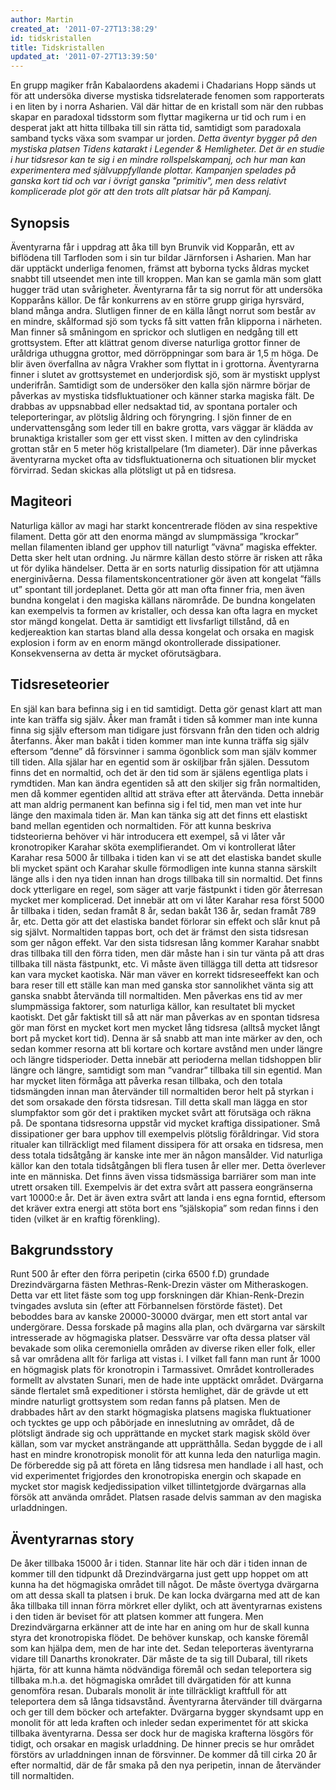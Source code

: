 ```yaml
---
author: Martin
created_at: '2011-07-27T13:38:29'
id: tidskristallen
title: Tidskristallen
updated_at: '2011-07-27T13:39:50'
---
```

En grupp magiker från Kabalaordens akademi i Chadarians Hopp sänds ut för att undersöka diverse mystiska tidsrelaterade fenomen som rapporterats i en liten by i norra Asharien. Väl där hittar de en kristall som när den rubbas skapar en paradoxal tidsstorm som flyttar magikerna ur tid och rum i en desperat jakt att hitta tillbaka till sin rätta tid, samtidigt som paradoxala samband tycks växa som svampar ur jorden. *Detta äventyr bygger på den mystiska platsen Tidens katarakt i Legender & Hemligheter. Det är en studie i hur tidsresor kan te sig i en mindre rollspelskampanj, och hur man kan experimentera med självuppfyllande plottar. Kampanjen spelades på ganska kort tid och var i övrigt ganska "primitiv", men dess relativt komplicerade plot gör att den trots allt platsar här på Kampanj.*

## Synopsis

Äventyrarna får i uppdrag att åka till byn Brunvik vid Kopparån, ett av biflödena till Tarfloden som i sin tur bildar Järnforsen i Asharien. Man har där upptäckt underliga fenomen, främst att byborna tycks åldras mycket snabbt till utseendet men inte till kroppen. Man kan se gamla män som glatt hugger träd utan svårigheter. Äventyrarna får ta sig norrut för att undersöka Kopparåns källor. De får konkurrens av en större grupp giriga hyrsvärd, bland många andra. Slutligen finner de en källa långt norrut som består av en mindre, skålformad sjö som tycks få sitt vatten från klipporna i närheten. Man finner så småningom en sprickor och slutligen en nedgång till ett grottsystem. Efter att klättrat genom diverse naturliga grottor finner de uråldriga uthuggna grottor, med dörröppningar som bara är 1,5 m höga. De blir även överfallna av några Vrakher som flyttat in i grottorna. Äventyrarna finner i slutet av grottsystemet en underjordisk sjö, som är mystiskt upplyst underifrån. Samtidigt som de undersöker den kalla sjön närmre börjar de påverkas av mystiska tidsfluktuationer och känner starka magiska fält. De drabbas av uppsnabbad eller nedsaktad tid, av spontana portaler och teleporteringar, av plötslig åldring och föryngring. I sjön finner de en undervattensgång som leder till en bakre grotta, vars väggar är klädda av brunaktiga kristaller som ger ett visst sken. I mitten av den cylindriska grottan står en 5 meter hög kristallpelare (1m diameter). Där inne påverkas äventyrarna mycket ofta av tidsfluktuationerna och situationen blir mycket förvirrad. Sedan skickas alla plötsligt ut på en tidsresa.

## Magiteori

Naturliga källor av magi har starkt koncentrerade flöden av sina respektive filament. Detta gör att den enorma mängd av slumpmässiga ”krockar” mellan filamenten ibland ger upphov till naturligt ”vävna” magiska effekter. Detta sker helt utan ordning. Ju närmre källan desto större är risken att råka ut för dylika händelser. Detta är en sorts naturlig dissipation för att utjämna energinivåerna. Dessa filamentskoncentrationer gör även att kongelat ”fälls ut” spontant till jordeplanet. Detta gör att man ofta finner fria, men även bundna kongelat i den magiska källans närområde. De bundna kongelaten kan exempelvis ta formen av kristaller, och dessa kan ofta lagra en mycket stor mängd kongelat. Detta är samtidigt ett livsfarligt tillstånd, då en kedjereaktion kan startas bland alla dessa kongelat och orsaka en magisk explosion i form av en enorm mängd okontrollerade dissipationer. Konsekvenserna av detta är mycket oförutsägbara.

## Tidsreseteorier

En själ kan bara befinna sig i en tid samtidigt. Detta gör genast klart att man inte kan träffa sig själv. Åker man framåt i tiden så kommer man inte kunna finna sig själv eftersom man tidigare just försvann från den tiden och aldrig återfanns. Åker man bakåt i tiden kommer man inte kunna träffa sig själv eftersom ”denne” då försvinner i samma ögonblick som man själv kommer till tiden. Alla själar har en egentid som är oskiljbar från själen. Dessutom finns det en normaltid, och det är den tid som är själens egentliga plats i rymdtiden. Man kan ändra egentiden så att den skiljer sig från normaltiden, men då kommer egentiden alltid att sträva efter att återvända. Detta innebär att man aldrig permanent kan befinna sig i fel tid, men man vet inte hur länge den maximala tiden är. Man kan tänka sig att det finns ett elastiskt band mellan egentiden och normaltiden. För att kunna beskriva tidsteorierna behöver vi här introducera ett exempel, så vi låter vår kronotropiker Karahar sköta exemplifierandet. Om vi kontrollerat låter Karahar resa 5000 år tillbaka i tiden kan vi se att det elastiska bandet skulle bli mycket spänt och Karahar skulle förmodligen inte kunna stanna särskilt länge alls i den nya tiden innan han drogs tillbaka till sin normaltid. Det finns dock ytterligare en regel, som säger att varje fästpunkt i tiden gör återresan mycket mer komplicerad. Det innebär att om vi låter Karahar resa först 5000 år tillbaka i tiden, sedan framåt 8 år, sedan bakåt 136 år, sedan framåt 789 år, etc. Detta gör att det elastiska bandet förlorar sin effekt och slår knut på sig självt. Normaltiden tappas bort, och det är främst den sista tidsresan som ger någon effekt. Var den sista tidsresan lång kommer Karahar snabbt dras tillbaka till den förra tiden, men där måste han i sin tur vänta på att dras tillbaka till nästa fästpunkt, etc. Vi måste även tillägga till detta att tidsresor kan vara mycket kaotiska. När man väver en korrekt tidsreseeffekt kan och bara reser till ett ställe kan man med ganska stor sannolikhet vänta sig att ganska snabbt återvända till normaltiden. Men påverkas ens tid av mer slumpmässiga faktorer, som naturliga källor, kan resultatet bli mycket kaotiskt. Det går faktiskt till så att när man påverkas av en spontan tidsresa gör man först en mycket kort men mycket lång tidsresa (alltså mycket långt bort på mycket kort tid). Denna är så snabb att man inte märker av den, och sedan kommer resorna att bli kortare och kortare avstånd men under längre och längre tidsperioder. Detta innebär att perioderna mellan tidshoppen blir längre och längre, samtidigt som man ”vandrar” tillbaka till sin egentid. Man har mycket liten förmåga att påverka resan tillbaka, och den totala tidsmängden innan man återvänder till normaltiden beror helt på styrkan i det som orsakade den första tidsresan. Till detta skall man lägga en stor slumpfaktor som gör det i praktiken mycket svårt att förutsäga och räkna på. De spontana tidsresorna uppstår vid mycket kraftiga dissipationer. Små dissipationer ger bara upphov till exempelvis plötslig föråldringar. Vid stora ritualer kan tillräckligt med filament dissipera för att orsaka en tidsresa, men dess totala tidsåtgång är kanske inte mer än någon mansålder. Vid naturliga källor kan den totala tidsåtgången bli flera tusen år eller mer. Detta överlever inte en människa. Det finns även vissa tidsmässiga barriärer som man inte utrett orsaken till. Exempelvis är det extra svårt att passera eongränserna vart 10000:e år. Det är även extra svårt att landa i ens egna forntid, eftersom det kräver extra energi att stöta bort ens ”själskopia” som redan finns i den tiden (vilket är en kraftig förenkling).

## Bakgrundsstory

Runt 500 år efter den förra peripetin (cirka 6500 f.D) grundade Drezindvärgarna fästen Methras-Renk-Drezin väster om Mitheraskogen. Detta var ett litet fäste som tog upp forskningen där Khian-Renk-Drezin tvingades avsluta sin (efter att Förbannelsen förstörde fästet). Det beboddes bara av kanske 20000-30000 dvärgar, men ett stort antal var undergörare. Dessa forskade på magins alla plan, och dvärgarna var särskilt intresserade av högmagiska platser. Dessvärre var ofta dessa platser väl bevakade som olika ceremoniella områden av diverse riken eller folk, eller så var områdena allt för farliga att vistas i. I vilket fall fann man runt år 1000 en högmagisk plats för kronotropin i Tarmassivet. Området kontrollerades formellt av alvstaten Sunari, men de hade inte upptäckt området. Dvärgarna sände flertalet små expeditioner i största hemlighet, där de grävde ut ett mindre naturligt grottsystem som redan fanns på platsen. Men de drabbades hårt av den starkt högmagiska platsens magiska fluktuationer och tycktes ge upp och påbörjade en inneslutning av området, då de plötsligt ändrade sig och upprättande en mycket stark magisk sköld över källan, som var mycket ansträngande att upprätthålla. Sedan byggde de i all hast en mindre kronotropisk monolit för att kunna leda den naturliga magin. De förberedde sig på att företa en lång tidsresa men handlade i all hast, och vid experimentet frigjordes den kronotropiska energin och skapade en mycket stor magisk kedjedissipation vilket tillintetgjorde dvärgarnas alla försök att använda området. Platsen rasade delvis samman av den magiska urladdningen.

## Äventyrarnas story

De åker tillbaka 15000 år i tiden. Stannar lite här och där i tiden innan de kommer till den tidpunkt då Drezindvärgarna just gett upp hoppet om att kunna ha det högmagiska området till något. De måste övertyga dvärgarna om att dessa skall ta platsen i bruk. De kan locka dvärgarna med att de kan åka tillbaka till innan förra mörkret eller dylikt, och att äventyrarnas existens i den tiden är beviset för att platsen kommer att fungera. Men Drezindvärgarna erkänner att de inte har en aning om hur de skall kunna styra det kronotropiska flödet. De behöver kunskap, och kanske föremål som kan hjälpa dem, men de har inte det. Sedan teleporteras äventyrarna vidare till Danarths kronokrater. Där måste de ta sig till Dubaral, till rikets hjärta, för att kunna hämta nödvändiga föremål och sedan teleportera sig tillbaka m.h.a. det högmagiska området till dvärgatiden för att kunna genomföra resan. Dubarals monolit är inte tillräckligt kraftfull för att teleportera dem så långa tidsavstånd. Äventyrarna återvänder till dvärgarna och ger till dem böcker och artefakter. Dvärgarna bygger skyndsamt upp en monolit för att leda kraften och inleder sedan experimentet för att skicka tillbaka äventyrarna. Dessa ser dock hur de magiska krafterna lösgörs för tidigt, och orsakar en magisk urladdning. De hinner precis se hur området förstörs av urladdningen innan de försvinner. De kommer då till cirka 20 år efter normaltid, där de får smaka på den nya peripetin, innan de återvänder till normaltiden.